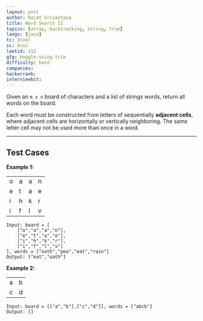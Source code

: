 ```yaml
---
layout: post
author: Rajat Srivastava
title: Word Search II
topics: [array, backtracking, string, trie]
langs: [java]
tc: O(nm)
sc: O(w)
leetid: 212
gfg: boggle-using-trie
difficulty: hard
companies: 
hackerrank: 
interviewbit: 
---
```


Given an `m x n` board of characters and a list of strings words, return all words on the board.

Each word must be constructed from letters of sequentially **adjacent cells**, 
where adjacent cells are horizontally or vertically neighboring. 
The same letter cell may not be used more than once in a word.

---

## Test Cases

**Example 1:**

<table class="post-example-table">
    <tr>
        <td class="green">o</td>
        <td class="green">a</td>
        <td>a</td>
        <td>n</td>
    </tr>
    <tr>
        <td>e</td>
        <td class="red">t</td>
        <td class="red">a</td>
        <td class="red">e</td>
    </tr>
    <tr>
        <td>i</td>
        <td class="green">h</td>
        <td>k</td>
        <td>r</td>
    </tr>
    <tr>
        <td>i</td>
        <td>f</td>
        <td>l</td>
        <td>v</td>
    </tr>
</table>


```
Input: board = [
    ["o","a","a","n"],
    ["e","t","a","e"],
    ["i","h","k","r"],
    ["i","f","l","v"]
], words = ["oath","pea","eat","rain"]
Output: ["eat","oath"]
```

**Example 2:** 

<table class="post-example-table">
    <tr>
        <td>a</td>
        <td>b</td>
    </tr>
    <tr>
        <td>c</td>
        <td>d</td>
    </tr>
</table>

```
Input: board = [["a","b"],["c","d"]], words = ["abcb"]
Output: []
```